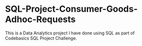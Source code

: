 # SQL-Project-Consumer-Goods-Adhoc-Requests
This is a Data Analytics project I have done using SQL as part of Codebasics SQL Project Challenge.
